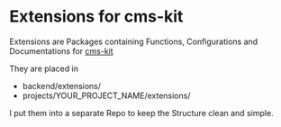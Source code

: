 # Extensions for cms-kit

Extensions are Packages containing Functions, Configurations and Documentations for [cms-kit](//github.com/taubmann/cms-kit)

They are placed in

* backend/extensions/
* projects/YOUR_PROJECT_NAME/extensions/


I put them into a separate Repo to keep the Structure clean and simple.
